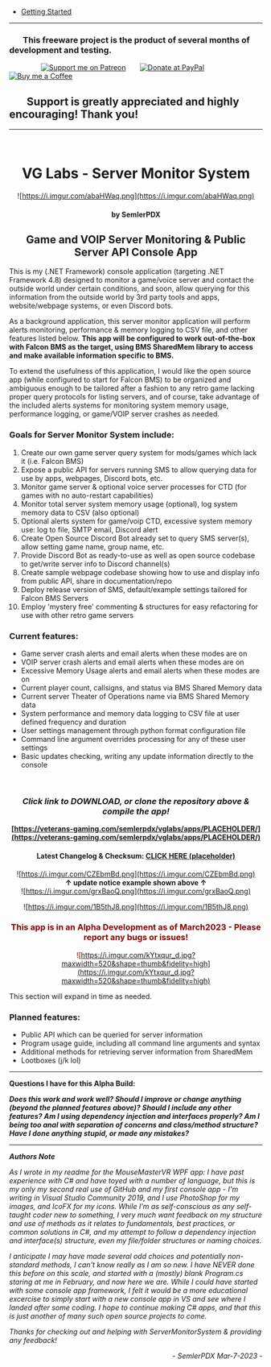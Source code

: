 
- [Getting Started](/SemlerPDX/ServerMonitorSystem/wiki#Getting-Started)

---

### &nbsp; &nbsp; &nbsp; &nbsp;This freeware project is the product of several months of development and testing.


 &nbsp; &nbsp; &nbsp; &nbsp; &nbsp; &nbsp; &nbsp; &nbsp; [![Support me on Patreon](https://i.imgur.com/DWOV1kw.png)](https://www.patreon.com/SemlerPDX) &nbsp; &nbsp; &nbsp; [![Donate at PayPal](https://i.imgur.com/fgrCUPF.png)](https://veterans-gaming.com/semlerpdx/donate/) &nbsp; &nbsp; &nbsp; [![Buy me a Coffee](https://i.imgur.com/MkmhDDa.png)](https://www.buymeacoffee.com/semlerpdx)

## &nbsp; &nbsp; &nbsp; &nbsp;Support is greatly appreciated and highly encouraging! Thank you!
 
---

<br />

# <div align="center">VG Labs - Server Monitor System</div>
<div align="center">

![https://i.imgur.com/abaHWaq.png](https://i.imgur.com/abaHWaq.png)
#### by SemlerPDX
## Game and VOIP Server Monitoring & Public Server API Console App 
</div>

This is my (.NET Framework) console application (targeting .NET Framework 4.8) designed to monitor a game/voice server and contact the outside world under certain conditions, and soon, allow querying for this information from the outside world by 3rd party tools and apps, website/webpage systems, or even Discord bots.

As a background application, this server monitor application will perform alerts monitoring, performance & memory logging to CSV file, and other features listed below.  **This app will be configured to work out-of-the-box with Falcon BMS as the target, using BMS SharedMem library to access and make available information specific to BMS.**

To extend the usefulness of this application, I would like the open source app (while configured to start for Falcon BMS) to be organized and ambiguous enough to be tailored after a fashion to any retro game lacking proper query protocols for listing servers, and of course, take advantage of the included alerts systems for monitoring system memory usage, performance logging, or game/VOIP server crashes as needed.

### **Goals for Server Monitor System include:**
1.  Create our own game server query system for mods/games which lack it (i.e. Falcon BMS)
2.  Expose a public API for servers running SMS to allow querying data for use by apps, webpages, Discord bots, etc.
3.  Monitor game server & optional voice server processes for CTD (for games with no auto-restart capabilities)
4.  Monitor total server system memory usage (optional), log system memory data to CSV (also optional)
5.  Optional alerts system for game/voip CTD, excessive system memory use: log to file, SMTP email, Discord alert
6.  Create Open Source Discord Bot already set to query SMS server(s), allow setting game name, group name, etc.
7.  Provide Discord Bot as ready-to-use as well as open source codebase to get/write server info to Discord channel(s)
8.  Create sample webpage codebase showing how to use and display info from public API, share in documentation/repo
9.  Deploy release version of SMS, default/example settings tailored for Falcon BMS Servers
10. Employ 'mystery free' commenting & structures for easy refactoring for use with other retro game servers

### __**Current features:**__
- Game server crash alerts and email alerts when these modes are on
- VOIP server crash alerts and email alerts when these modes are on
- Excessive Memory Usage alerts and email alerts when these modes are on
- Current player count, callsigns, and status via BMS Shared Memory data
- Current server Theater of Operations name via BMS Shared Memory data
- System performance and memory data logging to CSV file at user defined frequency and duration
- User settings management through python format configuration file
- Command line argument overrides processing for any of these user settings
- Basic updates checking, writing any update information directly to the console

   

<div align="center"><br>

### ***Click link to DOWNLOAD, or clone the repository above & compile the app!***
__[https://veterans-gaming.com/semlerpdx/vglabs/apps/PLACEHOLDER/](https://veterans-gaming.com/semlerpdx/vglabs/apps/PLACEHOLDER/)__

#### Latest Changelog & Checksum:  [CLICK HERE (placeholder)](https://veterans-gaming.com/semlerpdx/vglabs/apps/PLACEHOLDER.html)

![https://i.imgur.com/CZEbmBd.png](https://i.imgur.com/CZEbmBd.png)
<br> **↑ update notice example shown above ↑** </br>
![https://i.imgur.com/grxBaoQ.png](https://i.imgur.com/grxBaoQ.png)

![https://i.imgur.com/1B5thJ8.png](https://i.imgur.com/1B5thJ8.png)
</div>

<div align="center" style="color:#8a0000">


### This app is in an Alpha Development as of March2023 - Please report any bugs or issues!
![https://i.imgur.com/kYtxqur_d.jpg?maxwidth=520&shape=thumb&fidelity=high](https://i.imgur.com/kYtxqur_d.jpg?maxwidth=520&shape=thumb&fidelity=high)
</div>

This section will expand in time as needed.

### __**Planned features:**__
- Public API which can be queried for server information
- Program usage guide, including all command line arguments and syntax
- Additional methods for retrieving server information from SharedMem
- Lootboxes (j/k lol)

____

**Questions I have for this Alpha Build:**

***Does this work and work well?  Should I improve or change anything (beyond the planned features above)?  Should I include any other features? Am I using dependency injection and interfaces properly? Am I being too anal with separation of concerns and class/method structure?  Have I done anything stupid, or made any mistakes?***
____

***Authors Note***

*As I wrote in my readme for the MouseMasterVR WPF app: I have past experience with C# and have toyed with a number of language, but this is my only my second real use of GitHub and my first console app - I'm writing in Visual Studio Community 2019, and I use PhotoShop for my images, and IcoFX for my icons.  While I'm as self-conscious as any self-taught coder new to something, I very much want feedback on my structure and use of methods as it relates to fundamentals, best practices, or common solutions in C#, and my attempt to follow a dependency injection and interface(s) structure, even my file/folder structures or naming choices.*

*I anticipate I may have made several odd choices and potentially non-standard methods, I can't know really as I am so new.  I have NEVER done this before on this scale, and started with a (mostly) blank Program.cs staring at me in February, and now here we are.  While I could have started with some console app framework, I felt it would be a more educational excercise to simply start with a new console app in VS and see where I landed after some coding.  I hope to continue making C# apps, and that this is just another of many such open source projects to come.*

*Thanks for checking out and helping with ServerMonitorSystem & providing any feedback!*
</div>
<div align="right">

*- SemlerPDX Mar-7-2023 -*</div>


